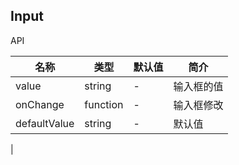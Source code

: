 ## Input

API

| 名称 | 类型 | 默认值 | 简介 |
|-----|------|-------|-----|
| value | string | - | 输入框的值 |
| onChange | function <value> | - | 输入框修改 |
| defaultValue | string | - | 默认值 |
| 